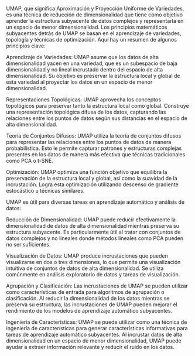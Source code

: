 

UMAP, que significa Aproximación y Proyección Uniforme de Variedades, es una técnica de reducción de dimensionalidad que tiene como objetivo aprender la estructura subyacente de datos complejos y representarla en un espacio de menor dimensionalidad. Los principios matemáticos subyacentes detrás de UMAP se basan en el aprendizaje de variedades, topología y técnicas de optimización. Aquí hay un resumen de algunos principios clave:

Aprendizaje de Variedades: UMAP asume que los datos de alta dimensionalidad yacen en una variedad, que es un subespacio de baja dimensionalidad y no lineal incrustado dentro del espacio de alta dimensionalidad. Su objetivo es preservar la estructura local y global de esta variedad al proyectar los datos en un espacio de menor dimensionalidad.

Representaciones Topológicas: UMAP aprovecha los conceptos topológicos para preservar tanto la estructura local como global. Construye una representación topológica difusa de los datos, capturando las relaciones entre los puntos de datos según sus distancias en el espacio de alta dimensionalidad.

Teoría de Conjuntos Difusos: UMAP utiliza la teoría de conjuntos difusos para representar las relaciones entre los puntos de datos de manera probabilística. Esto le permite capturar patrones y estructuras complejas presentes en los datos de manera más efectiva que técnicas tradicionales como PCA o t-SNE.

Optimización: UMAP optimiza una función objetivo que equilibra la preservación de la estructura local y global, así como la suavidad de la incrustación. Logra esta optimización utilizando descenso de gradiente estocástico u técnicas similares.

UMAP es útil para diversas tareas en aprendizaje automático y análisis de datos:

Reducción de Dimensionalidad: UMAP puede reducir efectivamente la dimensionalidad de datos de alta dimensionalidad mientras preserva su estructura subyacente. Es particularmente útil al tratar con conjuntos de datos complejos y no lineales donde métodos lineales como PCA pueden no ser suficientes.

Visualización de Datos: UMAP produce incrustaciones que pueden visualizarse en dos o tres dimensiones, lo que permite una visualización intuitiva de conjuntos de datos de alta dimensionalidad. Se utiliza comúnmente en análisis exploratorio de datos y tareas de visualización.

Agrupación y Clasificación: Las incrustaciones de UMAP se pueden utilizar como características de entrada para algoritmos de agrupación o clasificación. Al reducir la dimensionalidad de los datos mientras se preserva su estructura, las incrustaciones de UMAP pueden mejorar el rendimiento de los modelos de aprendizaje automático subyacentes.

Ingeniería de Características: UMAP se puede utilizar como una técnica de ingeniería de características para generar características informativas para tareas de aprendizaje automático subyacentes. Al incrustar datos de alta dimensionalidad en un espacio de menor dimensionalidad, UMAP puede ayudar a extraer información relevante y reducir el ruido en los datos.